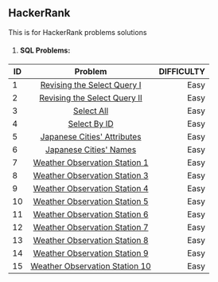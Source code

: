 ## HackerRank
This is for HackerRank problems solutions

1. #### SQL Problems:

| ID     | Problem                                                                                                 | DIFFICULTY  |
| -------|:-------------------------------------------------------------------------------------------------------:| -----------:|
| 1      | [Revising the Select Query I](https://www.hackerrank.com/challenges/revising-the-select-query)          | Easy        |
| 2      | [Revising the Select Query II](https://www.hackerrank.com/challenges/revising-the-select-query-2)       | Easy        |
| 3      | [Select All](https://www.hackerrank.com/challenges/select-all-sql)                                      | Easy        |
| 4      | [Select By ID](https://www.hackerrank.com/challenges/select-by-id)                                      | Easy        |
| 5      | [Japanese Cities' Attributes](https://www.hackerrank.com/challenges/japanese-cities-attributes)         | Easy        |
| 6      | [Japanese Cities' Names](https://www.hackerrank.com/challenges/japanese-cities-name)                    | Easy        |
| 7      | [Weather Observation Station 1](https://www.hackerrank.com/challenges/weather-observation-station-1)    | Easy        |
| 8      | [Weather Observation Station 3](https://www.hackerrank.com/challenges/weather-observation-station-3)    | Easy        |
| 9      | [Weather Observation Station 4](https://www.hackerrank.com/challenges/weather-observation-station-4)    | Easy        |
| 10      | [Weather Observation Station 5](https://www.hackerrank.com/challenges/weather-observation-station-5)   | Easy        |
| 11      | [Weather Observation Station 6](https://www.hackerrank.com/challenges/weather-observation-station-6)   | Easy        |
| 12      | [Weather Observation Station 7](https://www.hackerrank.com/challenges/weather-observation-station-7)   | Easy        |
| 13      | [Weather Observation Station 8](https://www.hackerrank.com/challenges/weather-observation-station-8)   | Easy        |
| 14      | [Weather Observation Station 9](https://www.hackerrank.com/challenges/weather-observation-station-9)   | Easy        |
| 15      | [Weather Observation Station 10](https://www.hackerrank.com/challenges/weather-observation-station-10) | Easy        |
